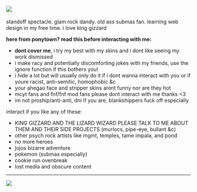 ![](https://64.media.tumblr.com/87c33f691dc9afdf476f1404c686c94a/e212cf1edf1171dc-63/s540x810/727b7eee71c97b5a71342ac6403e1266ef0e6da3.gif)
---
standoff spectacle. glam rock dandy. old ass submas fan. learning web design in my free time. i love king gizzard

**here from ponytown? read this before interacting with me:**
- **dont cover me**, i try my best with my skins and i dont like seeing my work dismissed
- i make racy and potentially discomforting jokes with my friends, use the ignore function if this bothers you!
- i hide a lot but will usually only do it if i dont wanna interact with you or if youre racist, anti-semitic, homophobic &c
- your ahegao face and stripper skins arent funny nor are they hot
- mcyt fans and fnf/fnf mod fans please dont interact with me thanks <3
- im not proship/anti-anti, dni if you are, blankshippers fuck off especially

interact if you like any of these:
- KING GIZZARD AND THE LIZARD WIZARD PLEASE TALK TO ME ABOUT THEM AND THEIR SIDE PROJECTS (murlocs, pipe-eye, bullant &c)
- other psych rock artists like mgmt, temples, tame impala, and pond
- no more heroes
- jojos bizarre adventure
- pokemon (submas especially)
- cookie run ovenbreak
- lost media and obscure content
---
![](https://64.media.tumblr.com/17337dc7899b7bc46457879f624500c4/594ce223db35d5ee-1e/s500x750/fe846f54b3ca893b221c235a3d700d682670ce75.gif)
